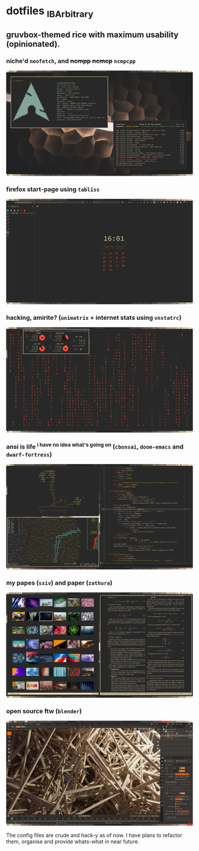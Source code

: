 # dotfiles <sub>IBArbitrary</sub>

## gruvbox-themed rice with maximum usability (opinionated).

### niche'd `neofetch`, and ~~ncmpp~~ ~~ncmcp~~ `ncmpcpp`
![](./.dotshots/fetch-and-ncmpcpp.png)

### firefox start-page using `tabliss`
![](./.dotshots/firefox.png)

### hacking, amirite? (`unimatrix` + internet stats using `vnstatrc`)
![](./.dotshots/unimatrix-and-vnstat.png)

### ansi is life <sup>i have no idea what's going on</sup> (`cbonsai`, `doom-emacs` and `dwarf-fortress`)
![](./.dotshots/cbonsai-doom-and-dwarf.png)

### my papes (`sxiv`) and paper (`zathura`)
![](./.dotshots/sxiv-and-zathura.png)

### open source ftw (`blender`)
![](./.dotshots/blender.png)



The config files are crude and hack-y as of now. I have plans to refactor them, organise and provide whats-what in near future.
